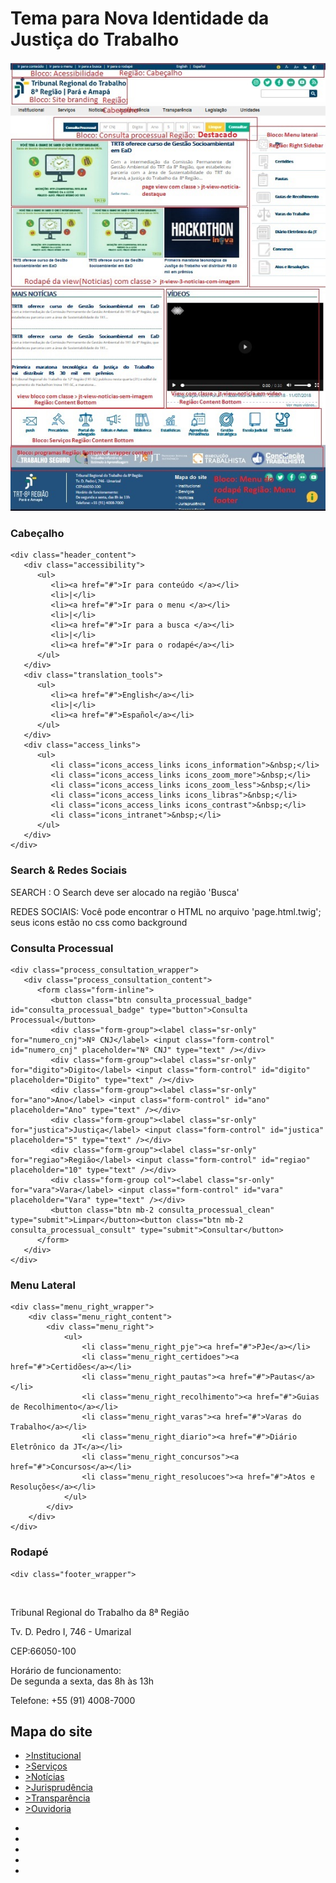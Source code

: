 # Tema para Nova Identidade da Justiça do Trabalho

![Tema do Novo Portal](README_screenshot.jpg)

### Cabeçalho
	<div class="header_content">
	   <div class="accessibility">
		  <ul>
			 <li><a href="#">Ir para conteúdo </a></li>
			 <li>|</li>
			 <li><a href="#">Ir para o menu </a></li>
			 <li>|</li>
			 <li><a href="#">Ir para a busca </a></li>
			 <li>|</li>
			 <li><a href="#">Ir para o rodapé</a></li>
		  </ul>
	   </div>
	   <div class="translation_tools">
		  <ul>
			 <li><a href="#">English</a></li>
			 <li>|</li>
			 <li><a href="#">Español</a></li>
		  </ul>
	   </div>
	   <div class="access_links">
		  <ul>
			 <li class="icons_access_links icons_information">&nbsp;</li>
			 <li class="icons_access_links icons_zoom_more">&nbsp;</li>
			 <li class="icons_access_links icons_zoom_less">&nbsp;</li>
			 <li class="icons_access_links icons_libras">&nbsp;</li>
			 <li class="icons_access_links icons_contrast">&nbsp;</li>
			 <li class="icons_intranet">&nbsp;</li>
		  </ul>
	   </div>
	</div>
	
### Search & Redes Sociais
SEARCH : O Search deve ser alocado na região 'Busca'

REDES SOCIAIS: Você pode encontrar o HTML no arquivo 'page.html.twig'; seus icons estão no css como background
	
### Consulta Processual
	<div class="process_consultation_wrapper">
	   <div class="process_consultation_content">
		  <form class="form-inline">
			 <button class="btn consulta_processual_badge" id="consulta_processual_badge" type="button">Consulta Processual</button>
			 <div class="form-group"><label class="sr-only" for="numero_cnj">Nº CNJ</label> <input class="form-control" id="numero_cnj" placeholder="Nº CNJ" type="text" /></div>
			 <div class="form-group"><label class="sr-only" for="digito">Digito</label> <input class="form-control" id="digito" placeholder="Digito" type="text" /></div>
			 <div class="form-group"><label class="sr-only" for="ano">Ano</label> <input class="form-control" id="ano" placeholder="Ano" type="text" /></div>
			 <div class="form-group"><label class="sr-only" for="justica">Justiça</label> <input class="form-control" id="justica" placeholder="5" type="text" /></div>
			 <div class="form-group"><label class="sr-only" for="regiao">Região</label> <input class="form-control" id="regiao" placeholder="10" type="text" /></div>
			 <div class="form-group col"><label class="sr-only" for="vara">Vara</label> <input class="form-control" id="vara" placeholder="Vara" type="text" /></div>
			 <button class="btn mb-2 consulta_processual_clean" type="submit">Limpar</button><button class="btn mb-2 consulta_processual_consult" type="submit">Consultar</button>
		  </form>
	   </div>
	</div>

### Menu Lateral
	<div class="menu_right_wrapper">
		<div class="menu_right_content">
			<div class="menu_right">
				<ul>
					<li class="menu_right_pje"><a href="#">PJe</a></li>
					<li class="menu_right_certidoes"><a href="#">Certidões</a></li>
					<li class="menu_right_pautas"><a href="#">Pautas</a></li>
					<li class="menu_right_recolhimento"><a href="#">Guias de Recolhimento</a></li>
					<li class="menu_right_varas"><a href="#">Varas do Trabalho</a></li>
					<li class="menu_right_diario"><a href="#">Diário Eletrônico da JT</a></li>
					<li class="menu_right_concursos"><a href="#">Concursos</a></li>
					<li class="menu_right_resolucoes"><a href="#">Atos e Resoluções</a></li>
				</ul>
			</div>
		</div>
	</div>
### Rodapé
	<div class="footer_wrapper">
<div class="footer_content">
<div class="bloco_footer logo_footer"><a href="#"><img alt="" src="<?php {{ echo base_path();}} ?>/themes/jt_2019_d8_trt8/images/logo_footer.png" /></a></div>

<div class="bloco_footer endereco_footer">
<p>Tribunal Regional do Trabalho da 8ª Região</p>

<p>Tv. D. Pedro I, 746 - Umarizal</p>

<p>CEP:66050-100</p>

<p>Horário de funcionamento:<br />
De segunda a sexta, das 8h às 13h</p>

<p>Telefone: +55 (91) 4008-7000</p>
</div>

<div class="bloco_footer mapa_site">
<h2>Mapa do site</h2>

<ul>
	<li><a href="#"><span class="icon">&gt;</span>Institucional</a></li>
	<li><a href="#"><span class="icon">&gt;</span>Serviços</a></li>
	<li><a href="#"><span class="icon">&gt;</span>Notícias</a></li>
	<li><a href="#"><span class="icon">&gt;</span>Jurisprudência</a></li>
	<li><a href="#"><span class="icon">&gt;</span>Transparência</a></li>
	<li><a href="#"><span class="icon">&gt;</span>Ouvidoria</a></li>
</ul>
</div>

<div class="bloco_footer rede_social">
<ul class="lista_links">
	<li>
	<div class="social instagram">&nbsp;</div>
	</li>
	<li>
	<div class="social twitter">&nbsp;</div>
	</li>
	<li>
	<div class="social facebook">&nbsp;</div>
	</li>
	<li>
	<div class="social flickr">&nbsp;</div>
	</li>
	<li>
	<div class="social youtube">&nbsp;</div>
	</li>
</ul>

<div class="exclamacao"><a href="#"><img alt="" src="<?php {{ echo base_path();}} ?>/themes/jt_2019_d8_trt8/images/icon_exclamacao.png" /></a></div>
</div>
</div>
</div>

